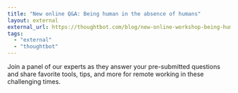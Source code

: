 ```yaml
---
title: "New online Q&A: Being human in the absence of humans"
layout: external
external_url: https://thoughtbot.com/blog/new-online-workshop-being-human-in-the-absence-of-humans
tags:
  - "external"
  - "thoughtbot"
---
```


Join a panel of our experts as they answer your pre-submitted questions and share favorite tools, tips, and more for remote working in these challenging times.

